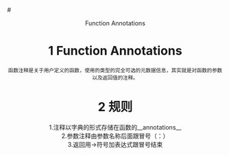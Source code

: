 #<center>Function Annotations
# 1 Function Annotations
    函数注释是关于用户定义的函数，使用的类型的完全可选的元数据信息，其实就是对函数的参数以及返回值的注释。
# 2 规则
1.注释以字典的形式存储在函数的__annotations__   
2.参数注释由参数名称后面跟冒号（：）  
3.返回用->符号加表达式跟冒号结束 